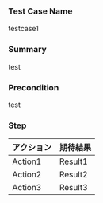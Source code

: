 ### Test Case Name
testcase1

### Summary
test

### Precondition
test

### Step
| アクション | 期待結果 |
|---|---|
| Action1 | Result1 |
| Action2 | Result2 |
| Action3 | Result3 |

